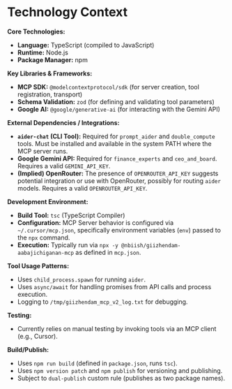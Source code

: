 # Technology Context

**Core Technologies:**
*   **Language:** TypeScript (compiled to JavaScript)
*   **Runtime:** Node.js
*   **Package Manager:** npm

**Key Libraries & Frameworks:**
*   **MCP SDK:** `@modelcontextprotocol/sdk` (for server creation, tool registration, transport)
*   **Schema Validation:** `zod` (for defining and validating tool parameters)
*   **Google AI:** `@google/generative-ai` (for interacting with the Gemini API)

**External Dependencies / Integrations:**
*   **`aider-chat` (CLI Tool):** Required for `prompt_aider` and `double_compute` tools. Must be installed and available in the system PATH where the MCP server runs.
*   **Google Gemini API:** Required for `finance_experts` and `ceo_and_board`. Requires a valid `GEMINI_API_KEY`.
*   **(Implied) OpenRouter:** The presence of `OPENROUTER_API_KEY` suggests potential integration or use with OpenRouter, possibly for routing `aider` models. Requires a valid `OPENROUTER_API_KEY`.

**Development Environment:**
*   **Build Tool:** `tsc` (TypeScript Compiler)
*   **Configuration:** MCP Server behavior is configured via `~/.cursor/mcp.json`, specifically environment variables (`env`) passed to the `npx` command.
*   **Execution:** Typically run via `npx -y @nbiish/giizhendam-aabajichiganan-mcp` as defined in `mcp.json`.

**Tool Usage Patterns:**
*   Uses `child_process.spawn` for running `aider`.
*   Uses `async/await` for handling promises from API calls and process execution.
*   Logging to `/tmp/giizhendam_mcp_v2_log.txt` for debugging.

**Testing:**
*   Currently relies on manual testing by invoking tools via an MCP client (e.g., Cursor).

**Build/Publish:**
*   Uses `npm run build` (defined in `package.json`, runs `tsc`).
*   Uses `npm version patch` and `npm publish` for versioning and publishing.
*   Subject to `dual-publish` custom rule (publishes as two package names). 